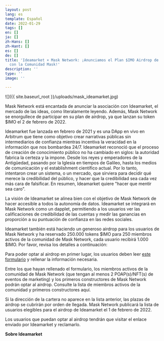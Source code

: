 ```yaml
---
layout: post
lang: es
template: Español
date: 2022-01-29
tags: []
en: []
ja: []
zh-Hans: []
zh-Hant: []
es: []
de: []
title: 'Ideamarket × Mask Network: ¡Anunciamos el Plan $IMO Airdrop de Ideamarket
  con la Comunidad Mask!'
description: ''
type: ''
image: ''

---
```

![]({{ site.baseurl_root }}/uploads/mask_ideamarket.jpg)

Mask Network está encantada de anunciar la asociación con Ideamarket, el mercado de las ideas, como literalamente leyendo. Además, Mask Network se enorgullece de participar en su plan de airdrop, ya que lanzan su token $IMO el 2 de febrero de 2022.

Ideamarket fue lanzada en febrero de 2021 y es una DApp en vivo en Arbitrum que tiene como objetivo crear narrativas públicas sin intermediarios de confianza mientras incentiva la veracidad en la información que nos bombardea 24/7. Ideamarket reconoció que el proceso de creación de conocimiento público no ha cambiado en siglos: la autoridad fabrica la certeza y la impone. Desde los reyes y emperadores de la Antigüedad, pasando por la Iglesia en tiempos de Galileo, hasta los medios de comunicación y el establishment científico actual. Por lo tanto, intentaron crear un sistema, o un mercado, que sirviera para decidir qué merece la credibilidad del público, y hacer que la credibilidad sea cada vez más cara de falsificar. En resumen, Ideamarket quiere "hacer que mentir sea caro".

La visión de Ideamarket se alinea bien con el objetivo de Mask Network de hacer accesible a todos la autonomía de datos. Ideamarket se integrará en Mask Network como un dapplet, permitiendo a los usuarios ver las calificaciones de credibilidad de las cuentas y medir las ganancias en proporción a su puntuación de confianza en las redes sociales.

Ideamarket también está haciendo un generoso airdrop para los usuarios de Mask Network y ha reservado 250.000 tokens $IMO para 250 miembros activos de la comunidad de Mask Network, cada usuario recibirá 1.000 $IMO. Por favor, revisa los detalles a continuación:

Para poder optar al airdrop en primer lugar, los usuarios deben leer [este formulario](https://yrbqj272q2e.typeform.com/to/LgJZc25q) y rellenar la información necesaria.

Entre los que hayan rellenado el formulario, los miembros activos de la comunidad de Mask Network (que tengan al menos 2 POAP(s)/NFT(s) de eventos de marketing) y los primeros constructores de Mask Network podrán optar al airdrop. Consulte la lista de miembros activos de la comunidad y primeros constructores aquí.

Si la dirección de la cartera no aparece en la lista anterior, las plazas de airdrop se cubrirán por orden de llegada. Mask Network publicará la lista de usuarios elegibles para el airdrop de Ideamarket el 1 de febrero de 2022.

Los usuarios que puedan optar al airdrop tendrán que visitar el enlace enviado por Ideamarket y reclamarlo.

**Sobre Ideamarket**